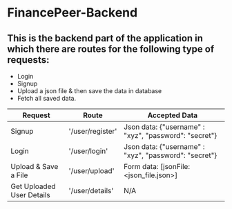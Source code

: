 # FinancePeer-Backend
## This is the backend part of the application in which there are routes for the following type of requests:
- Login 
- Signup
- Upload a json file & then save the data in database
- Fetch all saved data. 

| Request | Route | Accepted Data |
| ------ | ------ | ------------- |
| Signup | '/user/register' | Json data: {"username" : "xyz", "password": "secret"} |
| Login | '/user/login' | Json data: {"username" : "xyz", "password": "secret"} |
| Upload & Save a File | '/user/upload' | Form data: [jsonFile: <json_file.json>] |
| Get Uploaded User Details | '/user/details' | N/A |
